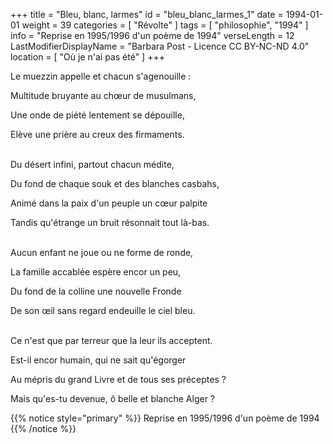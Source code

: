 +++
title = "Bleu, blanc, larmes"
id = "bleu_blanc_larmes_1"
date = 1994-01-01
weight = 39
categories = [ "Révolte" ]
tags = [ "philosophie", "1994" ]
info = "Reprise en 1995/1996 d'un poème de 1994"
verseLength = 12
LastModifierDisplayName = "Barbara Post - Licence CC BY-NC-ND 4.0"
location = [ "Où je n'ai pas été" ]
+++

Le muezzin appelle et chacun s'agenouille :

Multitude bruyante au chœur de musulmans,

Une onde de piété lentement se dépouille,

Elève une prière au creux des firmaments.

 \
Du désert infini, partout chacun médite,

Du fond de chaque souk et des blanches casbahs,

Animé dans la paix d'un peuple un cœur palpite

Tandis qu'étrange un bruit résonnait tout là-bas.

 \
Aucun enfant ne joue ou ne forme de ronde,

La famille accablée espère encor un peu,

Du fond de la colline une nouvelle Fronde

De son œil sans regard endeuille le ciel bleu.

 \
Ce n'est que par terreur que la leur ils acceptent.

Est-il encor humain, qui ne sait qu'égorger

Au mépris du grand Livre et de tous ses préceptes ?

Mais qu'es-tu devenue, ô belle et blanche Alger ?

{{% notice style="primary" %}}
Reprise en 1995/1996 d'un poème de 1994
{{% /notice %}}
